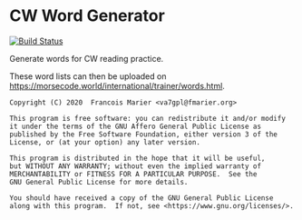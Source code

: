 # CW Word Generator

[![Build Status](https://travis-ci.org/fmarier/cw-word-generator.svg?branch=master)](https://travis-ci.org/fmarier/cw-word-generator)

Generate words for CW reading practice.

These word lists can then be uploaded on <https://morsecode.world/international/trainer/words.html>.

```
Copyright (C) 2020  Francois Marier <va7gpl@fmarier.org>

This program is free software: you can redistribute it and/or modify
it under the terms of the GNU Affero General Public License as
published by the Free Software Foundation, either version 3 of the
License, or (at your option) any later version.

This program is distributed in the hope that it will be useful,
but WITHOUT ANY WARRANTY; without even the implied warranty of
MERCHANTABILITY or FITNESS FOR A PARTICULAR PURPOSE.  See the
GNU General Public License for more details.

You should have received a copy of the GNU General Public License
along with this program.  If not, see <https://www.gnu.org/licenses/>.
```
